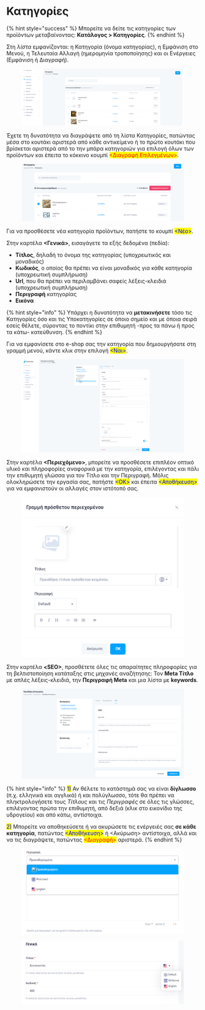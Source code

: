 # Κατηγορίες

{% hint style="success" %}
Μπορείτε να δείτε τις κατηγορίες των προϊόντων μεταβαίνοντας: **Κατάλογος > Κατηγορίες**.
{% endhint %}

Στη _λίστα_ εμφανίζονται: η Κατηγορία (όνομα κατηγορίας), η Εμφάνιση στο Μενού, η Τελευταία Αλλαγή (ημερομηνία τροποποίησης) και οι Ενέργειες (Εμφάνιση ή Διαγραφή).

<figure><img src="../.gitbook/assets/ScreenHunter 438.png" alt=""><figcaption></figcaption></figure>

Έχετε τη δυνατότητα να διαγράψετε από τη λίστα Κατηγορίες, πατώντας μέσα στο κουτάκι αριστερά από κάθε αντικείμενο ή το πρώτο κουτάκι που βρίσκεται αριστερά από το την μπάρα κατηγοριών για επιλογή όλων των προϊόντων και έπειτα το κόκκινο κουμπί <mark style="color:red;"><Διαγραφή Επιλεγμένων></mark>.

<figure><img src="../.gitbook/assets/ScreenHunter 04.png" alt=""><figcaption></figcaption></figure>

Για να προσθέσετε νέα κατηγορία προϊόντων, πατήστε το κουμπί <mark style="color:blue;"><Νέο></mark>.

Στην καρτέλα **<Γενικά>**, εισαγάγετε τα εξής δεδομένα (πεδία):

* **Τίτλος**, δηλαδή το όνομα της κατηγορίας (υποχρεωτικός και μοναδικός)
* **Κωδικός**, ο οποίος θα πρέπει να είναι μοναδικός για κάθε κατηγορία (υποχρεωτική συμπλήρωση)
* **Url**, που θα πρέπει να περιλαμβάνει σαφείς λέξεις-κλειδιά (υποχρεωτική συμπλήρωση)
* **Περιγραφή** κατηγορίας
* **Εικόνα**

{% hint style="info" %}
Υπάρχει η δυνατότητα να **μετακινήσετε** τόσο τις Κατηγορίες όσο και τις Υποκατηγορίες σε όποιο σημείο και με όποια σειρά εσείς θέλετε, σύροντας το ποντίκι στην επιθυμητή -προς τα πάνω ή προς τα κάτω- κατεύθυνση.
{% endhint %}

Για να εμφανίσετε στο e-shop σας την κατηγορία που δημιουργήσατε στη γραμμή μενού, κάντε κλικ στην επιλογή <mark style="color:blue;"><Ναι></mark>.&#x20;

<figure><img src="../.gitbook/assets/ScreenHunter 05.png" alt=""><figcaption></figcaption></figure>

Στην καρτέλα **<Περιεχόμενο>**, μπορείτε να προσθέσετε επιπλέον οπτικό υλικό και πληροφορίες αναφορικά με την κατηγορία, επιλέγοντας και πάλι την επιθυμητή γλώσσα για τον Τίτλο και την Περιγραφή. Μόλις ολοκληρώσετε την εργασία σας, πατήστε <mark style="color:blue;"><ΟΚ></mark> και έπειτα <mark style="color:blue;"><Αποθήκευση></mark> για να εμφανιστούν οι αλλαγές στον ιστότοπό σας.

<figure><img src="../.gitbook/assets/ScreenHunter 265 (1).png" alt=""><figcaption></figcaption></figure>

Στην καρτέλα **\<SEO>**, προσθέτετε όλες τις απαραίτητες πληροφορίες για τη βελτιστοποίηση κατάταξης στις μηχανές αναζήτησης: Τον **Meta Τίτλο** με απλές λέξεις-κλειδιά, την **Περιγραφή Meta** και μια λίστα με **keywords**.&#x20;

<figure><img src="../.gitbook/assets/ScreenHunter 48 (1).png" alt=""><figcaption></figcaption></figure>

{% hint style="info" %}
<mark style="color:blue;">1)</mark> Αν θέλετε το κατάστημά σας να είναι **δίγλωσσο** (π.χ. ελληνικά και αγγλικά) ή και πολύγλωσσο, τότε θα πρέπει να πληκτρολογήσετε τους _Τίτλους_ και τις _Περιγραφές_ σε όλες τις γλώσσες, επιλέγοντας πρώτα την επιθυμητή, από δεξιά (κλικ στο εικονίδιο της υδρογείου) και από κάτω, αντίστοιχα.

<mark style="color:blue;">2)</mark> Μπορείτε να αποθηκεύσετε ή να ακυρώσετε τις ενέργειές σας **σε κάθε κατηγορία**, πατώντας <mark style="color:blue;"><Αποθήκευση></mark> ή <Ακύρωση> αντίστοιχα, αλλά και να τις διαγράψετε, πατώντας <mark style="color:red;"><Διαγραφή></mark> αριστερά.
{% endhint %}

<div>

<figure><img src="../.gitbook/assets/ScreenHunter 07.png" alt=""><figcaption></figcaption></figure>

 

<figure><img src="../.gitbook/assets/ScreenHunter 08.png" alt=""><figcaption></figcaption></figure>

</div>
